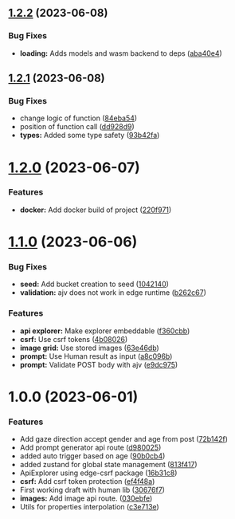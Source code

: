 ## [1.2.2](https://github.com/technologiestiftung/eyes-of-ai/compare/v1.2.1...v1.2.2) (2023-06-08)


### Bug Fixes

* **loading:** Adds models and wasm backend to deps ([aba40e4](https://github.com/technologiestiftung/eyes-of-ai/commit/aba40e40414ac4e2d0162fbe6a0a467f653e9903))

## [1.2.1](https://github.com/technologiestiftung/eyes-of-ai/compare/v1.2.0...v1.2.1) (2023-06-08)


### Bug Fixes

* change logic of function ([84eba54](https://github.com/technologiestiftung/eyes-of-ai/commit/84eba54ce33bdfce7e4420d4c64e653a44307ed1))
* position of function call ([dd928d9](https://github.com/technologiestiftung/eyes-of-ai/commit/dd928d975de6be0729c12330110b355f1fc0fdcb))
* **types:** Added some type safety ([93b42fa](https://github.com/technologiestiftung/eyes-of-ai/commit/93b42fa9b41661f4c9225947e7f6ee94e95d40b8))

# [1.2.0](https://github.com/technologiestiftung/eyes-of-ai/compare/v1.1.0...v1.2.0) (2023-06-07)


### Features

* **docker:** Add docker build of project ([220f971](https://github.com/technologiestiftung/eyes-of-ai/commit/220f9716def247241e9a9eea1d3a6ab87e796e7b))

# [1.1.0](https://github.com/technologiestiftung/eyes-of-ai/compare/v1.0.0...v1.1.0) (2023-06-06)


### Bug Fixes

* **seed:** Add bucket creation to seed ([1042140](https://github.com/technologiestiftung/eyes-of-ai/commit/1042140d1adf781e8cbad68da9225babfca2da9f))
* **validation:** ajv does not work in edge runtime ([b262c67](https://github.com/technologiestiftung/eyes-of-ai/commit/b262c676e7a0b262da98bf0de15214313155cda8))


### Features

* **api explorer:** Make explorer embeddable ([f360cbb](https://github.com/technologiestiftung/eyes-of-ai/commit/f360cbb1dc7e8091d19b62a2f4321e10a3676813))
* **csrf:** Use csrf tokens ([4b08026](https://github.com/technologiestiftung/eyes-of-ai/commit/4b08026a49a26801bf5d3766c6fd2da88535cd32))
* **image grid:** Use stored images ([63e46db](https://github.com/technologiestiftung/eyes-of-ai/commit/63e46db5316c578898620f31433b75d8cfce59ac))
* **prompt:** Use Human result as input ([a8c096b](https://github.com/technologiestiftung/eyes-of-ai/commit/a8c096b025b1ddf841b63918ebdbdd9fc6cb08a2))
* **prompt:** Validate POST body with ajv ([e9dc975](https://github.com/technologiestiftung/eyes-of-ai/commit/e9dc975d3bb5710453e1f193c1e80b9954f68caf))

# 1.0.0 (2023-06-01)


### Features

* Add gaze direction accept gender and age from post ([72b142f](https://github.com/technologiestiftung/eyes-of-ai/commit/72b142f5e5b86533edcc4ab2c2b4bb9b949f28fc))
* Add prompt generator api route ([d980025](https://github.com/technologiestiftung/eyes-of-ai/commit/d98002557bdc4636a9683d3aaa544b7d0a8fbc41))
* added auto trigger based on age ([90b0cb4](https://github.com/technologiestiftung/eyes-of-ai/commit/90b0cb4612b319369f5b131c5aba93254da1ceb9))
* added zustand for global state management ([813f417](https://github.com/technologiestiftung/eyes-of-ai/commit/813f417cee364ace62e334b202f3abd2eedda634))
* ApiExplorer using edge-csrf package ([16b31c8](https://github.com/technologiestiftung/eyes-of-ai/commit/16b31c809d5f811d426b03bee23a031fbca9a581))
* **csrf:** Add csrf token protection ([ef4f48a](https://github.com/technologiestiftung/eyes-of-ai/commit/ef4f48a130ddb22c4efcec837c41f2c6b2fc8cda))
* First working draft with human lib ([30676f7](https://github.com/technologiestiftung/eyes-of-ai/commit/30676f799d3b997df279b2a53b9b75d515ef31bd))
* **images:** Add image api route. ([030ebfe](https://github.com/technologiestiftung/eyes-of-ai/commit/030ebfe0dd69c2af560d7d860f7f7d163c6f8ba1))
* Utils for properties interpolation ([c3e713e](https://github.com/technologiestiftung/eyes-of-ai/commit/c3e713e08ff9997da84acbe2b63b3ac147dc1202))

